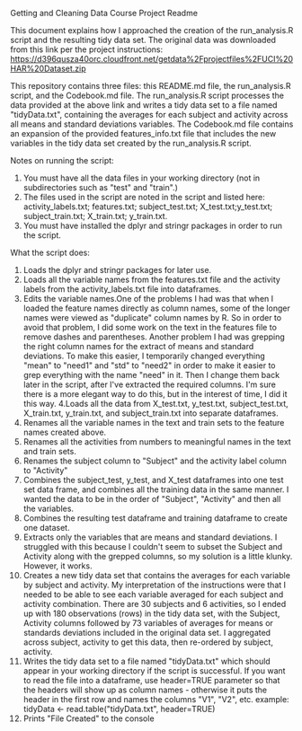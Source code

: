 Getting and Cleaning Data Course Project Readme

This document explains how I approached the creation of the run_analysis.R script and the resulting tidy data set. The original data was downloaded from this link per the project instructions: https://d396qusza40orc.cloudfront.net/getdata%2Fprojectfiles%2FUCI%20HAR%20Dataset.zip 

This repository contains three files: this README.md file, the run_analysis.R script, and the Codebook.md file. The run_analysis.R script processes the data provided at the above link and writes a tidy data set to a file named "tidyData.txt", containing the averages for each subject and activity across all means and standard deviations variables. The Codebook.md file contains an expansion of the provided features_info.txt file that includes the new variables in the tidy data set created by the run_analysis.R script.

Notes on running the script:

1. You must have all the data files in your working directory (not in subdirectories such as "test" and "train".) 
2. The files used in the script are noted in the script and listed here: activity_labels.txt; features.txt; subject_test.txt; X_test.txt;y_test.txt; subject_train.txt; X_train.txt; y_train.txt.
3. You must have installed the dplyr and stringr packages in order to run the script. 

What the script does:

1. Loads the dplyr and stringr packages for later use.
2. Loads all the variable names from the features.txt file and the activity labels from the activity_labels.txt file into dataframes.
3. Edits the variable names.One of the problems I had was that when I loaded the feature names directly as column names, some of the longer names were viewed as "duplicate" column names by R. So in order to avoid that problem, I did some work on the text in the features file to remove dashes and parentheses. Another problem I had was grepping the right column names for the extract of means and standard deviations. To make this easier, I temporarily changed everything "mean" to "need1" and "std" to "need2" in order to make it easier to grep everything with the name "need" in it. Then I change them back later in the script, after I've extracted the required columns. I'm sure there is a more elegant way to do this, but in the interest of time, I did it this way.
4.Loads all the data from X_test.txt, y_test.txt, subject_test.txt, X_train.txt, y_train.txt, and subject_train.txt into separate dataframes. 
5. Renames all the variable names in the text and train sets to the feature names created above.
6. Renames all the activities from numbers to meaningful names in the text and train sets.
7. Renames the subject column to "Subject" and the activity label column to "Activity"
8. Combines the subject_test, y_test, and X_test dataframes into one test set data frame, and combines all the training data in the same manner. I wanted the data to be in the order of "Subject", "Activity" and then all the variables. 
9. Combines the resulting test dataframe and training dataframe to create one dataset.
10. Extracts only the variables that are means and standard deviations. I struggled with this because I couldn't seem to subset the Subject and Activity along with the grepped columns, so my solution is a little klunky. However, it works.
11. Creates a new tidy data set that contains the averages for each variable by subject and activity. My interpretation of the instructions were that I needed to be able to see each variable averaged for each subject and activity combination. There are 30 subjects and 6 activities, so I ended up with 180 observations (rows) in the tidy data set, with the Subject, Activity columns followed by 73 variables of averages for means or standards deviations included in the original data set. I aggregated across subject, activity to get this data, then re-ordered by subject, activity.
12. Writes the tidy data set to a file named "tidyData.txt" which should appear in your working directory if the script is successful. If you want to read the file into a dataframe, use header=TRUE parameter so that the headers will show up as column names - otherwise it puts the header in the first row and names the columns "V1", "V2", etc. 
                 example: 
                      tidyData <- read.table("tidyData.txt", header=TRUE)
13. Prints "File Created" to the console

